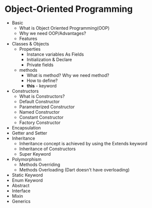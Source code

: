 # Object-Oriented Programming

- Basic
  - What is Object Oriented Programming(OOP)
  - Why we need OOP/Advantages?
  - Features
- Classes & Objects
  - Properties
    - Instance variables As Fields
    - Initialization & Declare
    - Private fields
  - methods
    - What is method? Why we need method?
    - How to define?
    - **this** - keyword
- Constructors
  - What is Constructors?
  - Default Constructor
  - Parameterized Constructor
  - Named Constructor
  - Constant Constructor
  - Factory Constructor
- Encapsulation
- Getter and Setter
- Inheritance
  - Inheritance concept is achieved by using the Extends keyword
  - Inheritance of Constructors
  - Super Keyword
- Polymorphism
  - Methods Overriding
  - Methods Overloading (Dart doesn't have overloading)
- Static Keyword
- Enum Keyword
- Abstract
- Interface
- Mixin
- Generics
